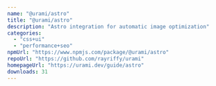 ```yaml
---
name: "@urami/astro"
title: "@urami/astro"
description: "Astro integration for automatic image optimization"
categories:
  - "css+ui"
  - "performance+seo"
npmUrl: "https://www.npmjs.com/package/@urami/astro"
repoUrl: "https://github.com/rayriffy/urami"
homepageUrl: "https://urami.dev/guide/astro"
downloads: 31
---
```

